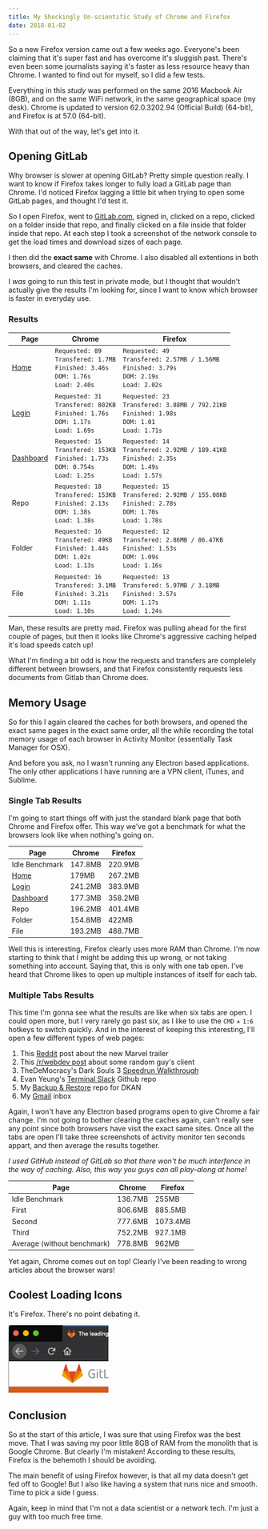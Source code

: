 ```yaml
---
title: My Shockingly Un-scientific Study of Chrome and Firefox
date: 2018-01-02
---
```


So a new Firefox version came out a few weeks ago. Everyone's been claiming that it's super fast and has overcome it's sluggish past. There's even been some journalists saying it's faster as less resource heavy than Chrome. I wanted to find out for myself, so I did a few tests.

Everything in this *study* was performed on the same 2016 Macbook Air (8GB), and on the same WiFi network, in the same geographical space (my desk). Chrome is updated to version 62.0.3202.94 (Official Build) (64-bit), and Firefox is at 57.0 (64-bit).

With that out of the way, let's get into it.

## Opening GitLab

Why browser is slower at opening GitLab? Pretty simple question really. I want to know if Firefox takes longer to fully load a GitLab page than Chrome. I'd noticed Firefox lagging a little bit when trying to open some GitLab pages, and thought I'd test it.

So I open Firefox, went to [GitLab.com](https://www.gitlab.com), signed in, clicked on a repo, clicked on a folder inside that repo, and finally clicked on a file inside that folder inside that repo. At each step I took a screenshot of the network console to get the load times and download sizes of each page.

I then did the **exact same** with Chrome. I also disabled all extentions in both browsers, and cleared the caches. 

I *was* going to run this test in private mode, but I thought that wouldn't actually give the results I'm looking for, since I want to know which browser is faster in everyday use.

### Results

| Page | Chrome | Firefox |
| ---- | ------ | ------- |
| [Home](https://about.gitlab.com/)| `Requested: 89`<br> `Transfered: 1.7MB`<br> <span>`Finished: 3.46s`</span><br> <span>`DOM: 1.76s`</span><br> `Load: 2.40s` | <span>`Requested: 49`</span><br> <span>`Transfered: 2.57MB / 1.56MB`</span><br> `Finished: 3.79s`<br> `DOM: 2.19s`<br> <span>`Load: 2.02s`</span> |
| [Login](https://gitlab.com/users/sign_in)| `Requested: 31`<br> `Transfered: 802KB`<br> <span>`Finished: 1.76s`</span><br> `DOM: 1.17s`<br> <span>`Load: 1.69s`</span> | <span>`Requested: 23`</span><br> <span>`Transfered: 3.88MB / 792.21KB`</span><br> `Finished: 1.98s`<br> <span>`DOM: 1.01`</span><br> `Load: 1.71s` |
| [Dashboard](https://gitlab.com/)| `Requested: 15`<br> <span>`Transfered: 153KB`</span><br> <span>`Finished: 1.73s`</span><br> <span>`DOM: 0.754s`</span><br> <span>`Load: 1.25s`</span> | <span>`Requested: 14`</span><br> `Transfered: 2.92MB / 189.41KB`<br> `Finished: 2.35s`<br> `DOM: 1.49s`<br> `Load: 1.57s` |
| Repo | `Requested: 18`<br> <span>`Transfered: 153KB`</span><br> <span>`Finished: 2.13s`</span><br> <span>`DOM: 1.38s`</span><br> <span>`Load: 1.38s`</span> | <span>`Requested: 15`</span><br> `Transfered: 2.92MB / 155.08KB`<br> `Finished: 2.78s`<br> `DOM: 1.70s`<br> `Load: 1.78s` |
| Folder | `Requested: 16`<br> <span>`Transfered: 49KB`</span><br> <span>`Finished: 1.44s`</span><br> <span>`DOM: 1.02s`</span><br> <span>`Load: 1.13s`</span> | <span>`Requested: 12`</span><br> `Transfered: 2.86MB / 86.47KB`<br> `Finished: 1.53s`<br> `DOM: 1.09s`<br> `Load: 1.16s` |
| File | `Requested: 16`<br> <span>`Transfered: 3.1MB`</span><br> <span>`Finished: 3.21s`</span><br> <span>`DOM: 1.11s`</span><br> <span>`Load: 1.10s`</span> | <span>`Requested: 13`</span><br> `Transfered: 5.97MB / 3.18MB`<br> `Finished: 3.57s`<br> `DOM: 1.17s`<br> `Load: 1.24s`|

Man, these results are pretty mad. Firefox was pulling ahead for the first couple of pages, but then it looks like Chrome's aggressive caching helped it's load speeds catch up!

What I'm finding a bit odd is how the requests and transfers are complelely different between browsers, and that Firefox consistently requests less documents from Gitlab than Chrome does.

## Memory Usage

So for this I again cleared the caches for both browsers, and opened the exact same pages in the exact same order, all the while recording the total memory usage of each browser in Activity Monitor (essentially Task Manager for OSX).

And before you ask, no I wasn't running any Electron based applications. The only other applications I have running are a VPN client, iTunes, and Sublime.

### Single Tab Results

I'm going to start things off with just the standard blank page that both Chrome and Firefox offer. This way we've got a benchmark for what the browsers look like when nothing's going on.

| Page | Chrome | Firefox |
| ---- | ------ | ------- |
| Idle Benchmark | <span>147.8MB</span> | 220.9MB |
| [Home](https://about.gitlab.com/) | <span>179MB</span> | 267.2MB |
| [Login](https://gitlab.com/users/sign_in) | <span>241.2MB</span> | 383.9MB |
| [Dashboard](https://gitlab.com/) | <span>177.3MB</span> | 358.2MB |
| Repo | <span>196.2MB</span> | 401.4MB |
| Folder | <span>154.8MB</span> | 422MB |
| File | <span>193.2MB</span> | 488.7MB |

Well this is interesting, Firefox clearly uses more RAM than Chrome.  I'm now starting to think that I might be adding this up wrong, or not taking something into account. Saying that, this is only with one tab open. I've heard that Chrome likes to open up multiple instances of itself for each tab.

### Multiple Tabs Results

This time I'm gonna see what the results are like when six tabs are open. I could open more, but I very rarely go past six, as I like to use the `CMD` + `1:6` hotkeys to switch quickly. And in the interest of keeping this interesting, I'll open a few different types of web pages:

 1. This [Reddit](https://www.reddit.com/r/videos/comments/7gd7zf/avengers_infinity_war_trailer/) post about the new Marvel trailer
 2. This [/r/webdev post](https://www.reddit.com/r/webdev/comments/7gdo0q/when_you_build_a_thing_of_beauty_for_a_client_and/) about some random guy's client
 3. TheDeMocracy's Dark Souls 3 [Speedrun Walkthrough](https://www.youtube.com/watch?v=XpHA5F2_ywE)
 4. Evan Yeung's [Terminal Slack](https://github.com/evanyeung/terminal-slack) Github repo
 5. My [Backup & Restore](https://github.com/mohnjatthews/dkan-backup-and-restore) repo for DKAN
 6. My [Gmail](https://mail.google.com/mail/u/0/#inbox) inbox

Again, I won't have any Electron based programs open to give Chrome a fair change. I'm not going to bother clearing the caches again, can't really see any point since both browsers have visit the exact same sites. Once all the tabs are open I'll take three screenshots of activity monitor ten seconds appart, and then average the results together.

_I used GitHub instead of GitLab so that there won't be much interfence in the way of caching. Also, this way you guys can all play-along at home!_

| Page | Chrome | Firefox |
| ---- | ------ | ------- |
| Idle Benchmark | <span>136.7MB</span> | 255MB |
| First | <span>806.6MB</span> | 885.5MB |
| Second | <span>777.6MB</span> | 1073.4MB |
| Third | <span>752.2MB</span> | 927.1MB |
| Average (without benchmark) | <span>778.8MB</span> | 962MB |

Yet again, Chrome comes out on top! Clearly I've been reading to wrong articles about the browser wars!

## Coolest Loading Icons

It's Firefox. There's no point debating it.

![Firefox Loading Icon](media/180102-my-shockingly-unscientific-study-of-chrome-vs-firefox/loading-icons.gif)

## Conclusion

So at the start of this article, I was sure that using Firefox was the best move. That I was saving my poor little 8GB of RAM from the monolith that is Google Chrome. But clearly I'm mistaken! According to these results, Firefox is the behemoth I should be avoiding.

The main benefit of using Firefox however, is that all my data doesn't get fed off to Google! But I also like having a system that runs nice and smooth. Time to pick a side I guess.

Again, keep in mind that I'm not a data scientist or a network tech. I'm just a guy with too much free time.
